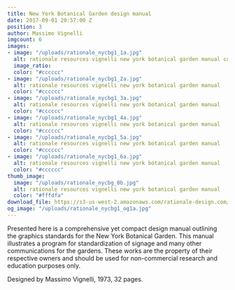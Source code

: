 ```yaml
---
title: New York Botanical Garden design manual
date: 2017-09-01 20:57:00 Z
position: 3
author: Massimo Vignelli
imgcount: 6
images:
- image: "/uploads/rationale_nycbg1_1a.jpg"
  alt: rationale resources vignelli new york botanical garden manual cover
  image_ratio: 
  color: "#cccccc"
- image: "/uploads/rationale_nycbg1_2a.jpg"
  alt: rationale resources vignelli new york botanical garden manual
  color: "#cccccc"
- image: "/uploads/rationale_nycbg1_3a.jpg"
  alt: rationale resources vignelli new york botanical garden manual
  color: "#cccccc"
- image: "/uploads/rationale_nycbg1_4a.jpg"
  alt: rationale resources vignelli new york botanical garden manual
  color: "#cccccc"
- image: "/uploads/rationale_nycbg1_5a.jpg"
  alt: rationale resources vignelli new york botanical garden manual
  color: "#cccccc"
- image: "/uploads/rationale_nycbg1_6a.jpg"
  alt: rationale resources vignelli new york botanical garden manual
  color: "#cccccc"
thumb_image:
  image: "/uploads/rationale_nycbg_0b.jpg"
  alt: rationale resources vignelli new york botanical garden manual
  color: "#fffdfa"
download_file: https://s3-us-west-2.amazonaws.com/rationale-design.com/resources/files/Vignelli_NYBG_Design_Manual.pdf
og_image: "/uploads/rationale_nycbg1_og1a.jpg"
---
```


Presented here is a comprehensive yet compact design manual outlining the graphics standards for the New York Botanical Garden. This manual illustrates a program for standardization of signage and many other communications for the gardens. These works are the property of their respective owners and should be used for non-commercial research and education purposes only.

Designed by Massimo Vignelli, 1973, 32 pages.